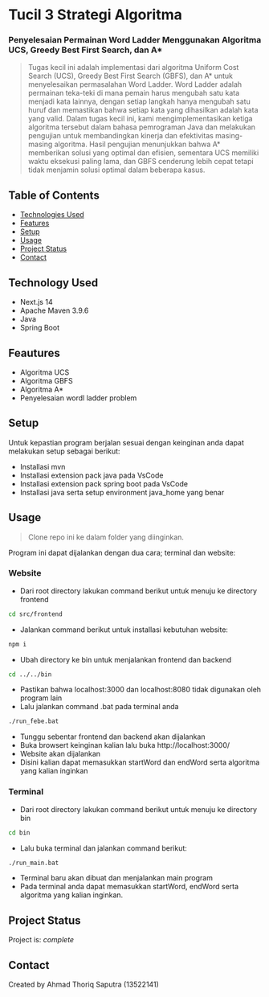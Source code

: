 # Tucil 3 Strategi Algoritma
### Penyelesaian Permainan Word Ladder Menggunakan Algoritma UCS, Greedy Best First Search, dan A*

> Tugas kecil ini adalah implementasi dari algoritma Uniform Cost Search (UCS), Greedy Best First Search (GBFS), dan A* untuk menyelesaikan permasalahan Word Ladder. Word Ladder adalah permainan teka-teki di mana pemain harus mengubah satu kata menjadi kata lainnya, dengan setiap langkah hanya mengubah satu huruf dan memastikan bahwa setiap kata yang dihasilkan adalah kata yang valid. Dalam tugas kecil ini, kami mengimplementasikan ketiga algoritma tersebut dalam bahasa pemrograman Java dan melakukan pengujian untuk membandingkan kinerja dan efektivitas masing-masing algoritma. Hasil pengujian menunjukkan bahwa A* memberikan solusi yang optimal dan efisien, sementara UCS memiliki waktu eksekusi paling lama, dan GBFS cenderung lebih cepat tetapi tidak menjamin solusi optimal dalam beberapa kasus.

## Table of Contents
* [Technologies Used](#technologies-used)
* [Features](#features)
* [Setup](#setup)
* [Usage](#usage)
* [Project Status](#project-status)
* [Contact](#contact)

## Technology Used
- Next.js 14
- Apache Maven 3.9.6
- Java
- Spring Boot

## Feautures
- Algoritma UCS
- Algoritma GBFS
- Algoritma A*
- Penyelesaian wordl ladder problem

## Setup
Untuk kepastian program berjalan sesuai dengan keinginan anda dapat melakukan setup sebagai berikut:
- Installasi mvn
- Installasi extension pack java pada VsCode
- Installasi extension pack spring boot pada VsCode
- Installasi java serta setup environment java_home yang benar

## Usage

>Clone repo ini ke dalam folder yang diinginkan.

Program ini dapat dijalankan dengan dua cara; terminal dan website:
### Website
- Dari root directory lakukan command berikut untuk menuju ke directory frontend 
```bash
cd src/frontend
```
- Jalankan command berikut untuk installasi kebutuhan website:
```bash
npm i
```
- Ubah directory ke bin untuk menjalankan frontend dan backend
```bash
cd ../../bin
```
- Pastikan bahwa localhost:3000 dan localhost:8080 tidak digunakan oleh program lain
- Lalu jalankan command .bat pada terminal anda
```bash
./run_febe.bat
```
- Tunggu sebentar frontend dan backend akan dijalankan
- Buka browsert keinginan kalian lalu buka http://localhost:3000/
- Website akan dijalankan
- Disini kalian dapat memasukkan startWord dan endWord serta algoritma yang kalian inginkan

### Terminal
- Dari root directory lakukan command berikut untuk menuju ke directory bin
```bash
cd bin
```
- Lalu buka terminal dan jalankan command berikut:
```bash
./run_main.bat
```
- Terminal baru akan dibuat dan menjalankan main program
- Pada terminal anda dapat memasukkan startWord, endWord serta algoritma yang kalian inginkan.

## Project Status
Project is: _complete_

## Contact
Created by
Ahmad Thoriq Saputra (13522141) 